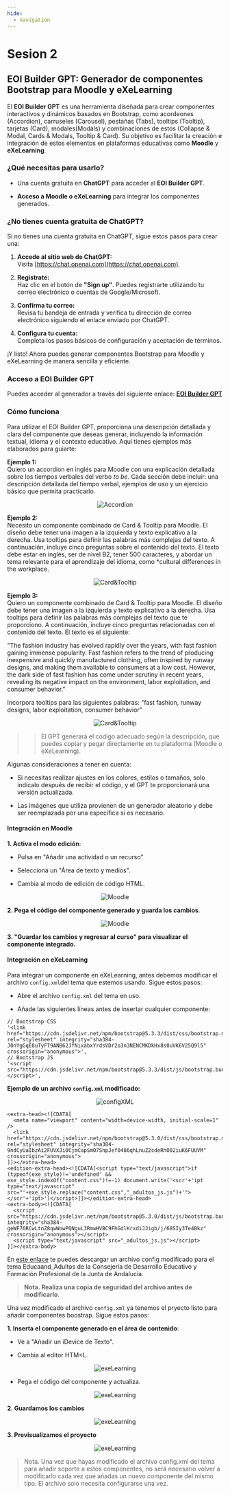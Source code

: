 ```yaml
---
hide:
  - navigation
---
```


# Sesion 2


## EOI Builder GPT: Generador de componentes Bootstrap para Moodle y eXeLearning

El **EOI Builder GPT** es una herramienta diseñada para crear componentes interactivos y dinámicos basados en Bootstrap, como acordeones (Accordion), carruseles (Carousel), pestañas (Tabs), tooltips (Tooltip), tarjetas (Card), modales(Modals) y combinaciones de estos (Collapse & Modal, Cards & Modals, Tooltip & Card). Su objetivo es facilitar la creación e integración de estos elementos en plataformas educativas como **Moodle** y **eXeLearning**.

### ¿Qué necesitas para usarlo?

* Una cuenta gratuita en **ChatGPT** para acceder al **EOI Builder GPT**.

* **Acceso a Moodle o eXeLearning** para integrar los componentes generados.

### ¿No tienes cuenta gratuita de ChatGPT?

Si no tienes una cuenta gratuita en ChatGPT, sigue estos pasos para crear una:

1. **Accede al sitio web de ChatGPT:**  
   Visita [https://chat.openai.com](https://chat.openai.com).

2. **Regístrate:**  
   Haz clic en el botón de **"Sign up"**. Puedes registrarte utilizando tu correo electrónico o cuentas de Google/Microsoft.

3. **Confirma tu correo:**  
   Revisa tu bandeja de entrada y verifica tu dirección de correo electrónico siguiendo el enlace enviado por ChatGPT.

4. **Configura tu cuenta:**  
   Completa los pasos básicos de configuración y aceptación de términos.

¡Y listo! Ahora puedes generar componentes Bootstrap para Moodle y eXeLearning de manera sencilla y eficiente.

### Acceso a EOI Builder GPT
Puedes acceder al generador a través del siguiente enlace: [**EOI Builder GPT**](https://chatgpt.com/g/g-674a0692667481919e18b49c9dffb7d7-eoi-builder)

### Cómo funciona

Para utilizar el EOI Builder GPT, proporciona una descripción detallada y clara del componente que deseas generar, incluyendo la información textual, idioma y el contexto educativo. Aquí tienes ejemplos más elaborados para guiarte:

**Ejemplo 1:**  
Quiero un accordion en inglés para Moodle con una explicación detallada sobre los tiempos verbales del verbo *to be*. Cada sección debe incluir: una descripción detallada del tiempo verbal, ejemplos de uso y un ejercicio básico que permita practicarlo.

<p align="center">
  <img src="../assets/ejemplo-1.png" alt="Accordion">
</p>

**Ejemplo 2:**  
Necesito un componente combinado de Card & Tooltip para Moodle. El diseño debe tener una imagen a la izquierda y texto explicativo a la derecha. Usa tooltips para definir las palabras más complejas del texto. A continuación, incluye cinco preguntas sobre el contenido del texto. El texto debe estar en inglés, ser de nivel B2, tener 500 caracteres, y abordar un tema relevante para el aprendizaje del idioma, como *cultural differences in the workplace. 


<p align="center">
  <img src="../assets/ejemplo-2.png" alt="Card&Tooltip">
</p>

**Ejemplo 3:**  
Quiero un componente combinado de Card & Tooltip para Moodle. El diseño debe tener una imagen a la izquierda y texto explicativo a la derecha. Usa tooltips para definir las palabras más complejas del texto que te proporciono. A continuación, incluye cinco preguntas relacionadas con el contenido del texto. El texto es el siguiente:  

"The fashion industry has evolved rapidly over the years, with fast fashion gaining immense popularity. Fast fashion refers to the trend of producing inexpensive and quickly manufactured clothing, often inspired by runway designs, and making them available to consumers at a low cost. However, the dark side of fast fashion has come under scrutiny in recent years, revealing its negative impact on the environment, labor exploitation, and consumer behavior." 

Incorpora tooltips para las siguientes palabras: "fast fashion, runway designs, labor exploitation, consumer behavior"

<p align="center">
  <img src="../assets/ejemplo-3.png" alt="Card&Tooltip">
</p>

>> El GPT generará el código adecuado según la descripción, que puedes copiar y pegar directamente en tu plataforma (Moodle o eXeLearning). 

Algunas consideraciones a tener en cuenta:

* Si necesitas realizar ajustes en los colores, estilos o tamaños, solo indícalo después de recibir el código, y el GPT te proporcionará una versión actualizada.

* Las imágenes que utiliza provienen de un generador aleatorio y debe ser reemplazada por una específica si es necesario.

#### Integración en **Moodle**

**1. Activa el modo edición**:

  - Pulsa en "Añadir una actividad o un recurso" 

  - Selecciona un "Área de texto y medios".

  - Cambia al modo de edición de código HTML.

<p align="center">
  <img src="../assets/moodle-1.png" alt="Moodle">
</p>

**2. Pega el código del componente generado y guarda los cambios**.

<p align="center">
  <img src="../assets/moodle-2.png" alt="Moodle">
</p>

**3. "Guardar los cambios y regresar al curso" para visualizar el componente integrado.**


#### Integración en **eXeLearning**

Para integrar un componente en eXeLearning, antes debemos modificar el archivo `config.xml`del tema que estemos usando. Sigue estos pasos:

- Abre el archivo `config.xml` del tema en uso.

- Añade las siguientes líneas antes de insertar cualquier componente:

~~~
// Bootstrap CSS
'<link href="https://cdn.jsdelivr.net/npm/bootstrap@5.3.3/dist/css/bootstrap.min.css" rel="stylesheet" integrity="sha384-J0nYgGqE8uTyFT9ANB62JfNixabxYrdsVDr2o3n3NENCMKDkHx8s0uVK6V25Q9l5" crossorigin="anonymous">',
// Bootstrap JS
'<script src="https://cdn.jsdelivr.net/npm/bootstrap@5.3.3/dist/js/bootstrap.bundle.min.js"></script>',
~~~

**Ejemplo de un archivo `config.xml` modificado:**

<p align="center">
  <img src="../assets/configXML.png" alt="configXML">
</p>


~~~
<extra-head><![CDATA[
  <meta name="viewport" content="width=device-width, initial-scale=1" />
  <link href="https://cdn.jsdelivr.net/npm/bootstrap@5.3.0/dist/css/bootstrap.min.css" rel="stylesheet" integrity="sha384-9ndCyUaIbzAi2FUVXJi0CjmCapSmO7SnpJef0486qhLnuZ2cdeRhO02iuK6FUUVM" crossorigin="anonymous">
]]></extra-head>
<edition-extra-head><![CDATA[<script type="text/javascript">if (typeof(exe_style)!='undefined' && exe_style.indexOf("content.css")!=-1) document.write('<scr'+'ipt type="text/javascript" src="'+exe_style.replace("content.css","_adultos_js.js")+'"></scr'+'ipt>')</script>]]></edition-extra-head>
<extra-body><![CDATA[
  <script src="https://cdn.jsdelivr.net/npm/bootstrap@5.3.0/dist/js/bootstrap.bundle.min.js" integrity="sha384-geWF76RCwLtnZ8qwWowPQNguL3RmwHVBC9FhGdlKrxdiJJigb/j/68SIy3Te4Bkz" crossorigin="anonymous"></script>
  <script type="text/javascript" src="_adultos_js.js"></script>
]]></extra-body>
~~~

En [este enlace](https://raw.githubusercontent.com/0xmrivas/formacion-profesorado-IA-EOI-ElPuertodeSantaMaria/refs/heads/main/assets/config.xml) te puedes descargar un archivo config modificado para el tema Educaand_Adultos de la Consejería de Desarrollo Educativo y Formación Profesional de la Junta de Andalucía.

> **Nota. Realiza una copia de seguridad del archivo antes de modificarlo**.

Una vez modificado el archivo `config.xml` ya tenemos el pryecto listo para añadir componentes boostrap. Sigue estos pasos: 

**1. Inserta el componente generado en el área de contenido**:
  
  - Ve a "Añadir un iDevice de Texto".
  
  - Cambia al editor HTM<L.

<p align="center">
  <img src="../assets/exeLearning-1.png" alt="exeLearning">
</p>
  
  - Pega el código del componente y actualiza.

  <p align="center">
    <img src="../assets/exeLearning-2.png" alt="exeLearning">
  </p>
  
**2. Guardamos los cambios**

  <p align="center">
    <img src="../assets/exeLearning-4.png" alt="exeLearning">
  </p>

**3. Previsualizamos el proyecto**

  <p align="center">
    <img src="../assets/exeLearning-5.png" alt="exeLearning">
  </p>

> Nota. Una vez que hayas modificado el archivo config.xml del tema para añadir soporte a estos componentes, no será necesario volver a modificarlo cada vez que añadas un nuevo componente del mismo tipo. El archivo solo necesita configurarse una vez.